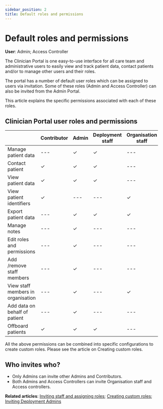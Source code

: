 ```yaml
---
sidebar_position: 2
title: Default roles and permissions
---
```

# Default roles and permissions
**User**: Admin; Access Controller

The Clinician Portal is one easy-to-use interface for all care team and administrative users to easily view and track patient data, contact patients and/or to manage other users and their roles. 

The portal has a number of default user roles which can be assigned to users via invitation. Some of these roles (Admin and Access Controller) can also be invited from the Admin Portal. 

This article explains the specific permissions associated with each of these roles.
## Clinician Portal user roles and permissions

|  | Contributor | Admin | Deployment staff | Organisation staff | Access controller |
| --- |--- | --- | --- | --- | --- |
| Manage patient data |--- | ✓ | ✓ | --- | --- |
| Contact patient | ✓ | ✓ | ✓ | --- | --- |
| View patient data | ✓ | ✓ | ✓ | --- | --- |
| View patient identifiers | ✓ | --- | --- | ✓ | --- |
| Export patient data | --- | ✓ | ✓ | ✓ | ✓ |
| Manage notes | --- | ✓ | --- | --- | ✓ |
| Edit roles and permissions | --- | ✓ | --- | --- | ✓ |
| Add /remove staff members | --- | ✓ | --- | --- | ✓ |
| View staff members in organisation | --- | ✓ | --- | ✓ | ✓ |
| Add data on behalf of patient | --- | ✓ | --- | --- | --- |
| Offboard patients | ✓ | ✓ | ✓ | --- | --- |

All the above permissions can be combined into specific configurations to create custom roles. Please see the article on Creating custom roles. 

## Who invites who?
- Only Admins can invite other Admins and Contributors.
- Both Admins and Access Controllers can invite Organisation staff and Access controllers.

**Related articles**: [Inviting staff and assigning roles](data-collection/clinician-portal/roles-and-permissions/inviting-staff-and-assigning-roles.md); [Creating custom roles](data-collection/clinician-portal/roles-and-permissions/creating-custom-roles.md); [Inviting Deployment Admins](data-collection/admin-portal/managing-deployments/tools-and-navigation/inviting-deployment-admins.md)
